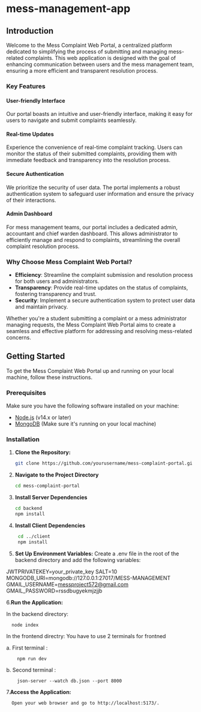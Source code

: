 # mess-management-app
## Introduction

Welcome to the Mess Complaint Web Portal, a centralized platform dedicated to simplifying the process of submitting and managing mess-related complaints. This web application is designed with the goal of enhancing communication between users and the mess management team, ensuring a more efficient and transparent resolution process.

### Key Features

#### User-friendly Interface
Our portal boasts an intuitive and user-friendly interface, making it easy for users to navigate and submit complaints seamlessly.

#### Real-time Updates
Experience the convenience of real-time complaint tracking. Users can monitor the status of their submitted complaints, providing them with immediate feedback and transparency into the resolution process.

#### Secure Authentication
We prioritize the security of user data. The portal implements a robust authentication system to safeguard user information and ensure the privacy of their interactions.

#### Admin Dashboard
For mess management teams, our portal includes a dedicated admin, accountant and chief warden dashboard. This allows administrator to efficiently manage and respond to complaints, streamlining the overall complaint resolution process.

### Why Choose Mess Complaint Web Portal?

- **Efficiency**: Streamline the complaint submission and resolution process for both users and administrators.
- **Transparency**: Provide real-time updates on the status of complaints, fostering transparency and trust.
- **Security**: Implement a secure authentication system to protect user data and maintain privacy.

Whether you're a student submitting a complaint or a mess administrator managing requests, the Mess Complaint Web Portal aims to create a seamless and effective platform for addressing and resolving mess-related concerns.
## Getting Started

To get the Mess Complaint Web Portal up and running on your local machine, follow these instructions.

### Prerequisites

Make sure you have the following software installed on your machine:

- [Node.js](https://nodejs.org/) (v14.x or later)
- [MongoDB](https://www.mongodb.com/) (Make sure it's running on your local machine)

### Installation

1. **Clone the Repository:**

   ```bash
   git clone https://github.com/yourusername/mess-complaint-portal.gi

2. **Navigate to the Project Directory**

   ```bash
   cd mess-complaint-portal

3. **Install Server Dependencies**
   
   ```bash
   cd backend
   npm install

4. **Install Client Dependencies**

   ```bash
    cd ../client
    npm install

5. **Set Up Environment Variables:**
   Create a .env file in the root of the backend directory and add the following variables:

  JWTPRIVATEKEY=your_private_key
  SALT=10
  MONGODB_URI=mongodb://127.0.0.1:27017/MESS-MANAGEMENT
  GMAIL_USERNAME=messproject572@gmail.com
  GMAIL_PASSWORD=rssdbugyekmjzjjb

6.**Run the Application:**
  
  In the backend directory:
  
      node index

  In the frontend directry: You have to use 2 terminals for frontned
  
  a. First terminal :
  
        npm run dev
  b. Second terminal :
  
        json-server --watch db.json --port 8000

7.**Access the Application:**

      Open your web browser and go to http://localhost:5173/.
      
   
   
